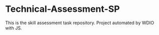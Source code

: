 # Technical-Assessment-SP
This is the skill assessment task repository. Project automated by WDIO with JS.  
